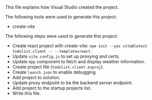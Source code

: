 This file explains how Visual Studio created the project.

The following tools were used to generate this project:
- create-vite

The following steps were used to generate this project:
- Create react project with create-vite: `npm init --yes vite@latest todolist.client -- --template=react`.
- Update `vite.config.js` to set up proxying and certs.
- Update `App` component to fetch and display weather information.
- Create project file (`todolist.client.esproj`).
- Create `launch.json` to enable debugging.
- Add project to solution.
- Update proxy endpoint to be the backend server endpoint.
- Add project to the startup projects list.
- Write this file.
